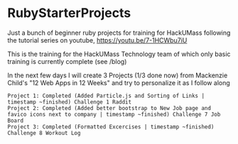 # RubyStarterProjects
Just a bunch of beginner ruby projects for training for HackUMass following the tutorial series on youtube, https://youtu.be/7-1HCWbu7iU

This is the training for the HackUMass Technology team 
of which only basic training is currently complete (see /blog)

In the next few days I will create 3 Projects (1/3 done now) from Mackenzie Child's "12 Web Apps in 12 Weeks" and try to personalize it as I follow along
```
Project 1: Completed (Added Particle.js and Sorting of Links | timestamp ~finished) Challenge 1 Raddit
Project 2: Completed (Added better bootstrap to New Job page and favico icons next to company | timestamp ~finished) Challenge 7 Job Board
Project 3: Completed (Formatted Excercises | timestamp ~finished) Challenge 8 Workout Log
```